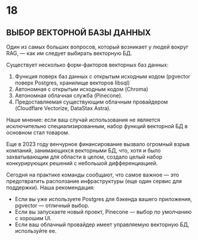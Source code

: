 # 18
## ВЫБОР ВЕКТОРНОЙ БАЗЫ ДАННЫХ

Один из самых больших вопросов, который возникает у людей вокруг RAG, — как им следует выбирать векторную БД.

Существует несколько форм-факторов векторных баз данных:

1.  Функция поверх баз данных с открытым исходным кодом (pgvector поверх Postgres, хранилище векторов libsql)
2.  Автономная с открытым исходным кодом (Chroma)
3.  Автономная облачная служба (Pinecone).
4.  Предоставляемая существующим облачным провайдером (Cloudflare Vectorize, DataStax Astra).

Наше мнение: если ваш случай использования не является исключительно специализированным, набор функций векторной БД в основном стал товаром.

Еще в 2023 году венчурное финансирование вызвало огромный взрыв компаний, занимающихся векторными БД, что, хотя и было захватывающим для области в целом, создало целый набор конкурирующих решений с небольшой дифференциацией.

Сегодня на практике команды сообщают, что самое важное — это предотвратить расползание инфраструктуры (еще один сервис для поддержки). Наша рекомендация:

*   Если вы уже используете Postgres для бэкенда вашего приложения, pgvector — отличный выбор.
*   Если вы запускаете новый проект, Pinecone — выбор по умолчанию с хорошим UI.
*   Если ваш облачный провайдер имеет управляемую векторную БД, используйте ее.